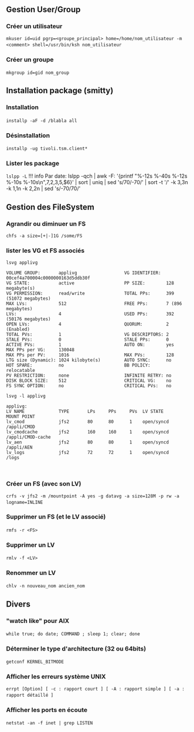 
## Gestion User/Group
### Créer un utilisateur
`mkuser id=uid pgrp=<groupe_principal> home=/home/nom_utilisateur -m <comment> shell=/usr/bin/ksh nom_utilisateur`
&nbsp;

### Créer un groupe
`mkgroup id=gid nom_group`
&nbsp;

## Installation package (smitty)
### Installation
`installp -aF -d /blabla all `
&nbsp;

### Désinstallation
`installp -ug tivoli.tsm.client*`
&nbsp;

### Lister les package
`lslpp -L`
!!! info
    Par date:
    lslpp -qch | awk -F: '{printf "%-12s %-40s %-12s %-10s %-10s\n",$7,$2,$3,$5,$6}' | sort | uniq | sed 's/70/-70/' | sort -t '/' -k 3,3n -k 1,1n -k 2,2n | sed 's/-70/70/'

## Gestion des FileSystem
### Agrandir ou diminuer un FS
`chfs -a size=[+|-]1G /some/FS`

### lister les VG et FS associés
`lsvg applivg`
```
VOLUME GROUP:       applivg                  VG IDENTIFIER:  00cef4a700004c0000000163d5ddb30f
VG STATE:           active                   PP SIZE:        128 megabyte(s)
VG PERMISSION:      read/write               TOTAL PPs:      399 (51072 megabytes)
MAX LVs:            512                      FREE PPs:       7 (896 megabytes)
LVs:                4                        USED PPs:       392 (50176 megabytes)
OPEN LVs:           4                        QUORUM:         2 (Enabled)
TOTAL PVs:          1                        VG DESCRIPTORS: 2
STALE PVs:          0                        STALE PPs:      0
ACTIVE PVs:         1                        AUTO ON:        yes
MAX PPs per VG:     130048
MAX PPs per PV:     1016                     MAX PVs:        128
LTG size (Dynamic): 1024 kilobyte(s)         AUTO SYNC:      no
HOT SPARE:          no                       BB POLICY:      relocatable
PV RESTRICTION:     none                     INFINITE RETRY: no
DISK BLOCK SIZE:    512                      CRITICAL VG:    no
FS SYNC OPTION:     no                       CRITICAL PVs:   no
```

`lsvg -l applivg`
```
applivg:
LV NAME             TYPE       LPs     PPs     PVs  LV STATE      MOUNT POINT
lv_cmod             jfs2       80      80      1    open/syncd    /appli/CMOD
lv_cmodcache        jfs2       160     160     1    open/syncd    /appli/CMOD-cache
lv_aen              jfs2       80      80      1    open/syncd    /appli/AEN
lv_logs             jfs2       72      72      1    open/syncd    /logs
```
&nbsp;

### Créer un FS (avec son LV)
`crfs -v jfs2 -m /mountpoint -A yes -g datavg -a size=128M -p rw -a logname=INLINE`
&nbsp;

### Supprimer un FS (et le LV associé)
`rmfs -r <FS>`
&nbsp;

### Supprimer un LV
`rmlv -f <LV>`
&nbsp;

### Renommer un LV
`chlv -n nouveau_nom ancien_nom`
&nbsp;

## Divers
### "watch like" pour AIX
`while true; do date; COMMAND ; sleep 1; clear; done`
&nbsp;

### Déterminer le type d'architecture (32 ou 64bits)
`getconf KERNEL_BITMODE`
&nbsp;

### Afficher les erreurs système UNIX
`errpt [Option] [ -c : rapport court ] [ -A : rapport simple ] [ -a : rapport détaillé ]`
&nbsp;

### Afficher les ports en écoute
`netstat -an -f inet | grep LISTEN`
&nbsp;


&nbsp;

